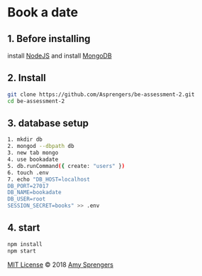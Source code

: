# Book a date

## 1. Before installing

install [NodeJS](https://nodejs.org/en/download/)
and install [MongoDB](https://docs.mongodb.com/manual/installation/)

## 2. Install

``` bash
git clone https://github.com/Asprengers/be-assessment-2.git
cd be-assessment-2
```
## 3. database setup

``` bash
1. mkdir db
2. mongod --dbpath db
3. new tab mongo
4. use bookadate
5. db.runCommand({ create: "users" })
6. touch .env
7. echo "DB_HOST=localhost
DB_PORT=27017
DB_NAME=bookadate
DB_USER=root
SESSION_SECRET=books" >> .env
```

## 4. start
```bash
npm install
npm start
```
[MIT License](https://github.com/Asprengers/be-assessment-2/blob/master/licence.md)  © 2018 [Amy Sprengers](https://github.com/Asprengers)
